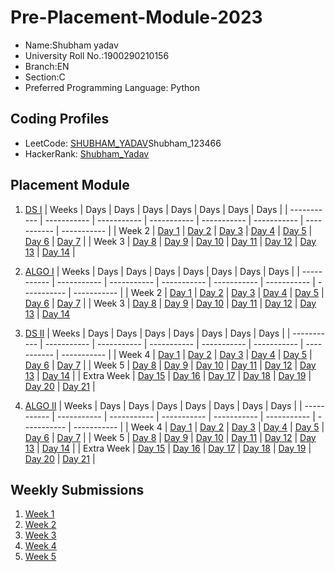# Pre-Placement-Module-2023

- Name:Shubham yadav
- University Roll No.:1900290210156
- Branch:EN
- Section:C
- Preferred Programming Language: Python

## Coding Profiles
- LeetCode: [SHUBHAM_YADAV](https://leetcode.com//)Shubham_123466
- HackerRank: [Shubham_Yadav](https://www.hackerrank.com/HackerRankUserName)

## Placement Module
1. [DS I](https://github.com/Shubh75056/Pre-Placement-Module-2023/tree/main/DS%20I)
    | Weeks | Days | Days | Days | Days | Days | Days | Days |
    | ----------- | ----------- | ----------- | ----------- | ----------- | ----------- | ----------- | ----------- | 
    | Week 2 | [Day 1](https://github.com/Shubh75056/Pre-Placement-Module-2023/tree/main/DS%20I/Day%201) | [Day 2](https://github.com/Shubh75056/Pre-Placement-Module-2023/tree/main/DS%20I/Day%202) | [Day 3](https://github.com/Shubh75056/Pre-Placement-Module-2023/tree/main/DS%20I/Day%203) | [Day 4](https://github.com/Shubh75056/Pre-Placement-Module-2023/tree/main/DS%20I/Day%204) | [Day 5](https://github.com/Shubh75056/Pre-Placement-Module-2023/tree/main/DS%20I/Day%205) | [Day 6](https://github.com/Shubh75056/Pre-Placement-Module-2023/tree/main/DS%20I/Day%206) | [Day 7](https://github.com/Shubh75056/Pre-Placement-Module-2023/tree/main/DS%20I/Day%207) |
    | Week 3 | [Day 8](https://github.com/Shubh75056/Pre-Placement-Module-2023/tree/main/DS%20I/Day%208) | [Day 9](https://github.com/Shubh75056/Pre-Placement-Module-2023/tree/main/DS%20I/Day%209) | [Day 10](https://github.com/Shubh75056/Pre-Placement-Module-2023/tree/main/DS%20I/Day%2010) | [Day 11](https://github.com/Shubh75056/Pre-Placement-Module-2023/tree/main/DS%20I/Day%2011) | [Day 12](https://github.com/Shubh75056/Pre-Placement-Module-2023/tree/main/DS%20I/Day%2012) | [Day 13](https://github.com/Shubh75056/Pre-Placement-Module-2023/tree/main/DS%20I/Day%2013) | [Day 14](https://github.com/Shubh75056/Pre-Placement-Module-2023/tree/main/DS%20I/Day%2014) |
    
2. [ALGO I](https://github.com/Shubh75056/Pre-Placement-Module-2023/tree/main/ALGO%20I)
    | Weeks | Days | Days | Days | Days | Days | Days | Days |
    | ----------- | ----------- | ----------- | ----------- | ----------- | ----------- | ----------- | ----------- |
    | Week 2 | [Day 1](https://github.com/Shubh75056/Pre-Placement-Module-2023/tree/main/ALGO%20I/Day%201) | [Day 2](https://github.com/Shubh75056/Pre-Placement-Module-2023/tree/main/ALGO%20I/Day%202) | [Day 3](https://github.com/Shubh75056/Pre-Placement-Module-2023/tree/main/ALGO%20I/Day%203) | [Day 4](https://github.com/Shubh75056/Pre-Placement-Module-2023/tree/main/ALGO%20I/Day%204) | [Day 5](https://github.com/Shubh75056/Pre-Placement-Module-2023/tree/main/ALGO%20I/Day%205) | [Day 6](https://github.com/Shubh75056/Pre-Placement-Module-2023/tree/main/ALGO%20I/Day%206) | [Day 7](https://github.com/Shubh75056/Pre-Placement-Module-2023/tree/main/ALGO%20I/Day%207) |
    | Week 3 | [Day 8](https://github.com/Shubh75056/Pre-Placement-Module-2023/tree/main/ALGO%20I/Day%208) | [Day 9](https://github.com/Shubh75056/Pre-Placement-Module-2023/tree/main/ALGO%20I/Day%209) | [Day 10](https://github.com/Shubh75056/Pre-Placement-Module-2023/tree/main/ALGO%20I/Day%2010) | [Day 11](https://github.com/Shubh75056/Pre-Placement-Module-2023/tree/main/ALGO%20I/Day%2011) | [Day 12](https://github.com/Shubh75056/Pre-Placement-Module-2023/tree/main/ALGO%20I/Day%2012) | [Day 13](https://github.com/Shubh75056/Pre-Placement-Module-2023/tree/main/ALGO%20I/Day%2013) | [Day 14](https://github.com/Shubh75056/Pre-Placement-Module-2023/tree/main/ALGO%20I/Day%2014)  
    
3. [DS II](https://github.com/Shubh75056/Pre-Placement-Module-2023/tree/main/DS%20II)
    | Weeks | Days | Days | Days | Days | Days | Days | Days |
    | ----------- | ----------- | ----------- | ----------- | ----------- | ----------- | ----------- | ----------- |
    | Week 4 | [Day 1](https://github.com/Shubh75056/Pre-Placement-Module-2023/tree/main/DS%20II/Day%201) | [Day 2](https://github.com/Shubh75056/Pre-Placement-Module-2023/tree/main/DS%20II/Day%202) | [Day 3](https://github.com/Shubh75056/Pre-Placement-Module-2023/tree/main/DS%20II/Day%203) | [Day 4](https://github.com/Shubh75056/Pre-Placement-Module-2023/tree/main/DS%20II/Day%204) | [Day 5](https://github.com/Shubh75056/Pre-Placement-Module-2023/tree/main/DS%20II/Day%205) | [Day 6](https://github.com/Shubh75056/Pre-Placement-Module-2023/tree/main/DS%20II/Day%206) | [Day 7](https://github.com/Shubh75056/Pre-Placement-Module-2023/tree/main/DS%20II/Day%207) | 
    | Week 5 | [Day 8](https://github.com/Shubh75056/Pre-Placement-Module-2023/tree/main/DS%20II/Day%208) | [Day 9](https://github.com/Shubh75056/Pre-Placement-Module-2023/tree/main/DS%20II/Day%209) | [Day 10](https://github.com/Shubh75056/Pre-Placement-Module-2023/tree/main/DS%20II/Day%2010) | [Day 11](https://github.com/Shubh75056/Pre-Placement-Module-2023/tree/main/DS%20II/Day%2011) | [Day 12](https://github.com/Shubh75056/Pre-Placement-Module-2023/tree/main/DS%20II/Day%2012) | [Day 13](https://github.com/Shubh75056/Pre-Placement-Module-2023/tree/main/DS%20II/Day%2013) | [Day 14](https://github.com/Shubh75056/Pre-Placement-Module-2023/tree/main/DS%20II/Day%2014) |
    | Extra Week | [Day 15](https://github.com/Shubh75056/Pre-Placement-Module-2023/tree/main/DS%20II/Day%2015) | [Day 16](https://github.com/Shubh75056/Pre-Placement-Module-2023/tree/main/DS%20II/Day%2016) | [Day 17](https://github.com/Shubh75056/Pre-Placement-Module-2023/tree/main/DS%20II/Day%2017) | [Day 18](https://github.com/Shubh75056/Pre-Placement-Module-2023/tree/main/DS%20II/Day%2018) | [Day 19](https://github.com/Shubh75056/Pre-Placement-Module-2023/tree/main/DS%20II/Day%2019) | [Day 20](https://github.com/Shubh75056/Pre-Placement-Module-2023/tree/main/DS%20II/Day%2020) | [Day 21](https://github.com/Shubh75056/Pre-Placement-Module-2023/tree/main/DS%20II/Day%2021) |
    
4. [ALGO II](https://github.com/Shubh75056/Pre-Placement-Module-2023/tree/main/ALGO%20II)
    | Weeks | Days | Days | Days | Days | Days | Days | Days |
    | ----------- | ----------- | ----------- | ----------- | ----------- | ----------- | ----------- | ----------- |
    | Week 4 | [Day 1](https://github.com/Shubh75056/Pre-Placement-Module-2023/tree/main/ALGO%20II/Day%201) | [Day 2](https://github.com/Shubh75056/Pre-Placement-Module-2023/tree/main/ALGO%20II/Day%202) | [Day 3](https://github.com/Shubh75056/Pre-Placement-Module-2023/tree/main/ALGO%20II/Day%203) | [Day 4](https://github.com/Shubh75056/Pre-Placement-Module-2023/tree/main/ALGO%20II/Day%204) | [Day 5](https://github.com/Shubh75056/Pre-Placement-Module-2023/tree/main/ALGO%20II/Day%205) | [Day 6](https://github.com/Shubh75056/Pre-Placement-Module-2023/tree/main/ALGO%20II/Day%206) | [Day 7](https://github.com/Shubh75056/Pre-Placement-Module-2023/tree/main/ALGO%20II/Day%207) |
    | Week 5 | [Day 8](https://github.com/Shubh75056/Pre-Placement-Module-2023/tree/main/ALGO%20II/Day%208) | [Day 9](https://github.com/Shubh75056/Pre-Placement-Module-2023/tree/main/ALGO%20II/Day%209) | [Day 10](https://github.com/Shubh75056/Pre-Placement-Module-2023/tree/main/ALGO%20II/Day%2010) | [Day 11](https://github.com/Shubh75056/Pre-Placement-Module-2023/tree/main/ALGO%20II/Day%2011) | [Day 12](https://github.com/Shubh75056/Pre-Placement-Module-2023/tree/main/ALGO%20II/Day%2012) | [Day 13](https://github.com/Shubh75056/Pre-Placement-Module-2023/tree/main/ALGO%20II/Day%2013) | [Day 14](https://github.com/Shubh75056/Pre-Placement-Module-2023/tree/main/ALGO%20II/Day%2014) |
    | Extra Week | [Day 15](https://github.com/Shubh75056/Pre-Placement-Module-2023/tree/main/ALGO%20II/Day%2015) | [Day 16](https://github.com/Shubh75056/Pre-Placement-Module-2023/tree/main/ALGO%20II/Day%2016) | [Day 17](https://github.com/Shubh75056/Pre-Placement-Module-2023/tree/main/ALGO%20II/Day%2017) | [Day 18](https://github.com/Shubh75056/Pre-Placement-Module-2023/tree/main/ALGO%20II/Day%2018) | [Day 19](https://github.com/Shubh75056/Pre-Placement-Module-2023/tree/main/ALGO%20II/Day%2019) | [Day 20](https://github.com/Shubh75056/Pre-Placement-Module-2023/tree/main/ALGO%20II/Day%2020) | [Day 21](https://github.com/Shubh75056/Pre-Placement-Module-2023/tree/main/ALGO%20II/Day%2021) |

## Weekly Submissions
1. [Week 1](https://github.com/Shubh75056/Pre-Placement-Module-2023/tree/main/Weekly%20Submissions/Week%201)
2. [Week 2](https://github.com/Shubh75056/Pre-Placement-Module-2023/tree/main/Weekly%20Submissions/Week%202)
3. [Week 3](https://github.com/Shubh75056/Pre-Placement-Module-2023/tree/main/Weekly%20Submissions/Week%203)
4. [Week 4](https://github.com/Shubh75056/Pre-Placement-Module-2023/tree/main/Weekly%20Submissions/Week%204)
5. [Week 5](https://github.com/Shubh75056/Pre-Placement-Module-2023/tree/main/Weekly%20Submissions/Week%205)
